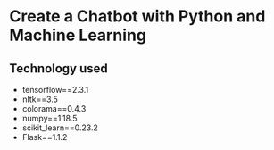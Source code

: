 # Create a Chatbot with Python and Machine Learning

## Technology used
- tensorflow==2.3.1
- nltk==3.5
- colorama==0.4.3
- numpy==1.18.5
- scikit_learn==0.23.2
- Flask==1.1.2
